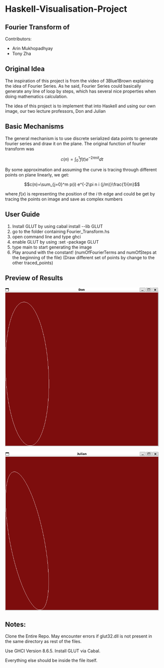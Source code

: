 # Haskell-Visualisation-Project
## Fourier Transform of 

Contributors:
 - Arin Mukhopadhyay
 - Tony Zha

## Original Idea

The inspiration of this project is from the video of 3Blue1Brown explaining the idea of Fourier Series. As he said, Fourier Series could basically generate any line of loop by steps, which has several nice properties when doing mathematics calculation.

The idea of this project is to implement that into Haskell and using our own image, our two lecture professors, Don and Julian

## Basic Mechanisms

The general mechanism is to use discrete serialized data points to generate fourier series and draw it on the plane. The original function of fourier transform was

$$c(n)=\int^1_0f(t)e^{-2\pi nit}dt$$

By some approximation and assuming the curve is tracing through different points on plane linearly, we get:

$$c(n)=\sum_{j=0}^m p(i) e^{-2\pi n i (j/m)}\frac{1}{m}$$

where $f(x)$ is representing the position of the $i$ th edge and could be get by tracing the points on image and save as complex numbers

## User Guide

1. Install GLUT by using cabal install --lib GLUT
1. go to the folder containing Fourier_Transform.hs
1. open command line and type ghci
1. enable GLUT by using :set -package GLUT
1. type main to start generating the image
1. Play around with the constant! (numOfFourierTerms and numOfSteps at the beginning of the file)
(Draw different set of points by change to the other traced_points)

## Preview of Results

![Don Senella](./GIF/Don.gif)

![Julian Bradfield](./GIF/Julian.gif)

## Notes:
Clone the Entire Repo.
May encounter errors if glut32.dll is not present in the same directory as rest of the files.

Use GHCI Version 8.6.5.
Install GLUT via Cabal.

Everything else should be inside the file itself.
